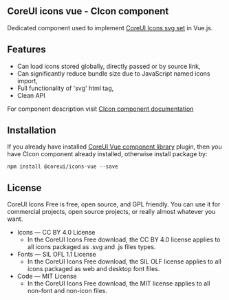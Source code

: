 ## CoreUI icons vue - CIcon component

Dedicated component used to implement [CoreUI Icons svg set](https://coreui.io/icons/) in Vue.js.

## Features
- Can load icons stored globally, directly passed or by source link,
- Can significantly reduce bundle size due to JavaScript named icons import,
- Full functionality of 'svg' html tag,
- Clean API

For component description visit [CIcon component documentation](https://coreui.io/vue/docs/components/icon)

## Installation

If you already have installed [CoreUI Vue component library](https://coreui.io/vue/docs) plugin, then you have CIcon component already installed, otherwise install package by:

```shell
npm install @coreui/icons-vue --save
```

## License

CoreUI Icons Free is free, open source, and GPL friendly. You can use it for
commercial projects, open source projects, or really almost whatever you want.

- Icons — CC BY 4.0 License
  - In the CoreUI Icons Free download, the CC BY 4.0 license applies to all icons packaged as .svg and .js files types.
- Fonts — SIL OFL 1.1 License
  - In the CoreUI Icons Free download, the SIL OLF license applies to all icons packaged as web and desktop font files.
- Code — MIT License
  - In the CoreUI Icons Free download, the MIT license applies to all non-font and non-icon files.
